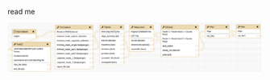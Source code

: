 read me


![RNAseq workflow](https://raw.githubusercontent.com/bgruening/galaxytools/master/workflows/RNAseq/RNAseq_Workflow_Thriene.png)

